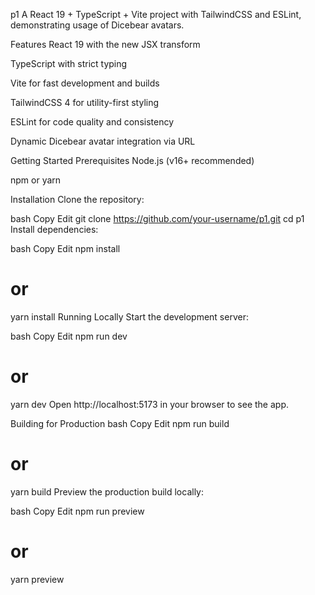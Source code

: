 p1
A React 19 + TypeScript + Vite project with TailwindCSS and ESLint, demonstrating usage of Dicebear avatars.

Features
React 19 with the new JSX transform

TypeScript with strict typing

Vite for fast development and builds

TailwindCSS 4 for utility-first styling

ESLint for code quality and consistency

Dynamic Dicebear avatar integration via URL

Getting Started
Prerequisites
Node.js (v16+ recommended)

npm or yarn

Installation
Clone the repository:

bash
Copy
Edit
git clone https://github.com/your-username/p1.git
cd p1
Install dependencies:

bash
Copy
Edit
npm install
# or
yarn install
Running Locally
Start the development server:

bash
Copy
Edit
npm run dev
# or
yarn dev
Open http://localhost:5173 in your browser to see the app.

Building for Production
bash
Copy
Edit
npm run build
# or
yarn build
Preview the production build locally:

bash
Copy
Edit
npm run preview
# or
yarn preview